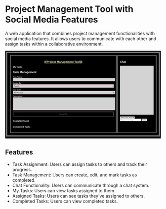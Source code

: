 # Project Management Tool with Social Media Features

A web application that combines project management functionalities with social media features. It allows users to communicate with each other and assign tasks within a collaborative environment.

![Screenshot](https://github.com/IIKirito-kunII/Bharat-Intern/blob/dc483bff7b450f37acb16e8238d66a310bb7ba58/%5B%20Project%20Management%20Tool%20%5D/Screenshot%20from%202023-08-30%2000-21-04.png)

## Features

- Task Assignment: Users can assign tasks to others and track their progress.
- Task Management: Users can create, edit, and mark tasks as completed.
- Chat Functionality: Users can communicate through a chat system.
- My Tasks: Users can view tasks assigned to them.
- Assigned Tasks: Users can see tasks they've assigned to others.
- Completed Tasks: Users can view completed tasks.
